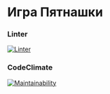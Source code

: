 # Игра Пятнашки

### Linter
[![Linter](https://github.com/DrMarkes/tag-game/actions/workflows/webpack.yml/badge.svg)](https://github.com/DrMarkes/tag-game/actions/workflows/webpack.yml)

### CodeClimate
[![Maintainability](https://api.codeclimate.com/v1/badges/69d75815c2a80eb3eb2f/maintainability)](https://codeclimate.com/github/DrMarkes/tag-game/maintainability)